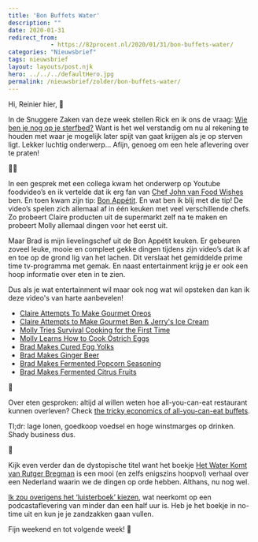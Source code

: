 ```yaml
---
title: 'Bon Buffets Water'
description: ""
date: 2020-01-31
redirect_from: 
            - https://82procent.nl/2020/01/31/bon-buffets-water/
categories: "Nieuwsbrief"
tags: nieuwsbrief	
layout: layouts/post.njk
hero: ../../../defaultHero.jpg
permalink: /nieuwsbrief/zolder/bon-buffets-water/
---
```

<!-- wp:paragraph -->

Hi, Reinier hier, 👋

<!-- /wp:paragraph -->

<!-- wp:paragraph -->

In de Snuggere Zaken van deze week stellen Rick en ik ons de vraag: [Wie ben je nog op je sterfbed?](https://www.snuggerezaken.nl/12) Want is het wel verstandig om nu al rekening te houden met waar je mogelijk later spijt van gaat krijgen als je op sterven ligt. Lekker luchtig onderwerp… Afijn, genoeg om een hele aflevering over te praten!

<!-- /wp:paragraph -->

<!-- wp:paragraph -->

🧑‍🍳

<!-- /wp:paragraph -->

<!-- wp:paragraph -->

In een gesprek met een collega kwam het onderwerp op Youtube foodvideo’s en ik vertelde dat ik erg fan van [Chef John van Food Wishes](https://www.youtube.com/user/foodwishes) ben. En toen kwam zijn tip: [Bon Appétit](https://www.youtube.com/channel/UCbpMy0Fg74eXXkvxJrtEn3w). En wat ben ik blij met die tip! De video’s spelen zich allemaal af in één keuken met veel verschillende chefs. Zo probeert Claire producten uit de supermarkt zelf na te maken en probeert Molly allemaal dingen voor het eerst uit.

<!-- /wp:paragraph -->

<!-- wp:paragraph -->

Maar Brad is mijn lievelingschef uit de Bon Appétit keuken. Er gebeuren zoveel leuke, mooie en compleet gekke dingen tijdens zijn video’s dat ik af en toe op de grond lig van het lachen. Dit verslaat het gemiddelde prime time tv-programma met gemak. En naast entertainment krijg je er ook een hoop informatie over eten in te zien.

<!-- /wp:paragraph -->

<!-- wp:paragraph -->

Dus als je wat entertainment wil maar ook nog wat wil opsteken dan kan ik deze video's van harte aanbevelen!

<!-- /wp:paragraph -->

<!-- wp:list -->

- [Claire Attempts To Make Gourmet Oreos](https://www.youtube.com/watch?v=-pAOuR8s03Q)
- [Claire Attempts to Make Gourmet Ben & Jerry's Ice Cream](https://www.youtube.com/watch?v=FyMWRcVTGAI&list=PLKtIunYVkv_RwB_yx1SZrZC-ddhxyXanh)
- [Molly Tries Survival Cooking for the First Time](https://www.youtube.com/watch?v=M4RCH8aEoQM&list=PLKtIunYVkv_RqtznTvjnUbC3Vr-3Rv6pD&index=4)
- [Molly Learns How to Cook Ostrich Eggs](https://www.youtube.com/watch?v=IsMonxeCQqE&list=PLKtIunYVkv_RqtznTvjnUbC3Vr-3Rv6pD&index=2&t=0s)
- [Brad Makes Cured Egg Yolks](https://www.youtube.com/watch?v=kp6F7jW5cmI&feature=youtu.be)
- [Brad Makes Ginger Beer](https://www.youtube.com/watch?v=RXAEN8MP8N4)
- [Brad Makes Fermented Popcorn Seasoning](https://www.youtube.com/watch?v=zr8wAm7i-vo)
- [Brad Makes Fermented Citrus Fruits](https://www.youtube.com/watch?v=KUHp3ve4m50)

<!-- /wp:list -->

<!-- wp:paragraph -->

🍣

<!-- /wp:paragraph -->

<!-- wp:paragraph -->

Over eten gesproken: altijd al willen weten hoe all-you-can-eat restaurant kunnen overleven? Check [the tricky economics of all-you-can-eat buffets](https://thehustle.co/the-economics-of-all-you-can-eat-buffets/).

<!-- /wp:paragraph -->

<!-- wp:paragraph -->

Tl;dr: lage lonen, goedkoop voedsel en hoge winstmarges op drinken. Shady business dus.

<!-- /wp:paragraph -->

<!-- wp:paragraph -->

🌊

<!-- /wp:paragraph -->

<!-- wp:paragraph -->

Kijk even verder dan de dystopische titel want het boekje [Het Water Komt van Rutger Bregman](https://decorrespondent.nl/10813/een-brief-aan-alle-nederlanders-klimaatverandering-bedreigt-het-voortbestaan-van-ons-land/156305375160-d3e99a07) is een mooi (en zelfs enigszins hoopvol) verhaal over een Nederland waarin we de dingen op orde hebben. Althans, nu nog wel.

<!-- /wp:paragraph -->

<!-- wp:paragraph -->

[Ik zou overigens het ‘luisterboek’ kiezen](https://soundcloud.com/decorrespondentleestvoor/rutger-bregmwn), wat neerkomt op een podcastaflevering van minder dan een half uur is. Heb je het boekje in no-time uit en kun je je zandzakken gaan vullen.

<!-- /wp:paragraph -->

<!-- wp:paragraph -->

Fijn weekend en tot volgende week! 👋

<!-- /wp:paragraph -->

<!-- wp:block {"ref":214} /-->
